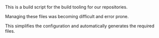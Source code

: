 This is a build script for the build tooling for our repositories.

Managing these files was becoming difficult and error prone.

This simplifies the configuration and automatically generates the required files.
